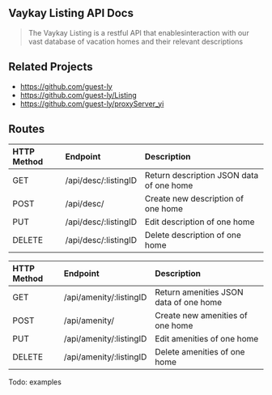 **Vaykay Listing API Docs**
----
> The Vaykay Listing is a restful API that enablesinteraction with our vast database of vacation homes and their relevant descriptions

## Related Projects

  - https://github.com/guest-ly
  - https://github.com/guest-ly/Listing
  - https://github.com/guest-ly/proxyServer_yi

## Routes

| HTTP Method   | Endpoint                           | Description                                       |
|:--------------|:-----------------------------------|:--------------------------------------------------|
| GET           | /api/desc/:listingID               | Return description JSON data of one home          |
| POST          | /api/desc/                         | Create new description of one home                |
| PUT           | /api/desc/:listingID               | Edit description of one home                      |
| DELETE        | /api/desc/:listingID               | Delete description of one home                    |

| HTTP Method   | Endpoint                           | Description                                       |
|:--------------|:-----------------------------------|:--------------------------------------------------|
| GET           | /api/amenity/:listingID            | Return amenities JSON data of one home          |
| POST          | /api/amenity/                      | Create new amenities of one home                |
| PUT           | /api/amenity/:listingID            | Edit amenities of one home                      |
| DELETE        | /api/amenity/:listingID            | Delete amenities of one home                    |

Todo: examples
